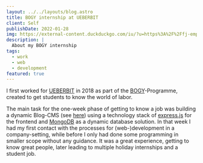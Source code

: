 ```yaml
---
layout: ../../layouts/blog.astro
title: BOGY internship at UEBERBIT
client: Self
publishDate: 2022-01-28
img: https://external-content.duckduckgo.com/iu/?u=https%3A%2F%2Ffj-employer-blog.s3.amazonaws.com%2Femployer-blog%2Fwp-content%2Fuploads%2F2017%2F01%2F24041640%2FWays-To-Create-a-More-Flexible-Work-Environment.jpg&f=1&nofb=1&ipt=bde1ec2c803e6d04e264871f6a38e4b2d38f0d56c98cf134d0d52a6890753990&ipo=images
description: |
  About my BOGY internship
tags:
  - work
  - web
  - development
featured: true
---
```


I first worked for [UEBERBIT](https://ueberbit.de) in 2018 as part of the [BOGY](https://km-bw.de/,Lde/Startseite/Schule/Berufs_+und+Studienorientierung+_BOGY_)-Programme, created to get students to know the world of labor.

The main task for the one-week phase of getting to know a job was building a dynamic Blog-CMS (see [here](https://github.com/ibveecnk/Blog-UE)) using a technology stack of [express.js](https://expressjs.com/) for the frontend and [MongoDB](https://www.mongodb.com/) as a dynamic database solution.
In that week I had my first contact with the processes for (web-)development in a company-setting, while before I only had done some programming in smaller scope without any guidance. It was a great experience, getting to know great people, later leading to multiple holiday internships and a student job.
